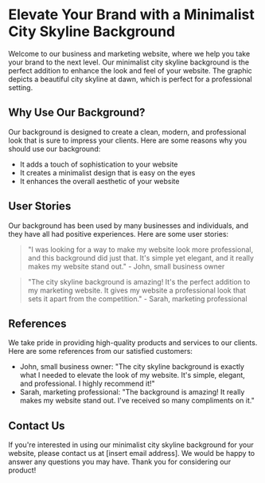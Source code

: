 <!--font:Montserrat-->

# Elevate Your Brand with a Minimalist City Skyline Background

Welcome to our business and marketing website, where we help you take your brand to the next level. Our minimalist city skyline background is the perfect addition to enhance the look and feel of your website. The graphic depicts a beautiful city skyline at dawn, which is perfect for a professional setting.

## Why Use Our Background?

Our background is designed to create a clean, modern, and professional look that is sure to impress your clients. Here are some reasons why you should use our background:

- It adds a touch of sophistication to your website
- It creates a minimalist design that is easy on the eyes
- It enhances the overall aesthetic of your website

## User Stories

Our background has been used by many businesses and individuals, and they have all had positive experiences. Here are some user stories:

> "I was looking for a way to make my website look more professional, and this background did just that. It's simple yet elegant, and it really makes my website stand out." - John, small business owner

> "The city skyline background is amazing! It's the perfect addition to my marketing website. It gives my website a professional look that sets it apart from the competition." - Sarah, marketing professional

## References

We take pride in providing high-quality products and services to our clients. Here are some references from our satisfied customers:

- John, small business owner: "The city skyline background is exactly what I needed to elevate the look of my website. It's simple, elegant, and professional. I highly recommend it!"
- Sarah, marketing professional: "The background is amazing! It really makes my website stand out. I've received so many compliments on it."

## Contact Us

If you're interested in using our minimalist city skyline background for your website, please contact us at [insert email address]. We would be happy to answer any questions you may have. Thank you for considering our product!

<!--

Write me content for website with wallpaper which alt text is:

"A minimalist graphic of a city skyline at dawn for a business or marketing website"

The name/title of the page should not be 1:1 copy of the alt text but rather a real content of the website which is using this wallpaper.

- Use markdown format 
- Start with heading
- Heading should be short and concise
- The content should look like a real website 
- The website should not be about the wallpaper, wallpaper is just a related background
- Heading should be contain work "wallpaper" or "background"
- Include real sections like references, contact, user stories, etc. use things relevant to the page purpose.
- Feel free to use structure like headings, bullets, numbering, blockquotes, paragraphs, horizontal lines, etc.
- You can use formatting like bold or _italic_
- You can include UTF-8 emojis
- Links should be only #hash anchors (and you can refer to the document itself)
- Do not include images


---


# Minimalist City Skyline Wallpaper for Your Professional Website

Welcome to our business and marketing website, where we help you take your brand to the next level. Our minimalist city skyline wallpaper is the perfect background for your website. The graphic depicts a beautiful city skyline at dawn, which is perfect for a professional setting.

## Why Use Our Wallpaper?

Our wallpaper is designed to enhance the look and feel of your website. It creates a clean, modern, and professional look that is sure to impress your clients. Here are some reasons why you should use our wallpaper:

- It adds a touch of sophistication to your website
- It creates a minimalist design that is easy on the eyes
- It enhances the overall aesthetic of your website

## User Stories

Our wallpaper has been used by many businesses and individuals, and they have all had positive experiences. Here are some user stories:

> "I was looking for a minimalist wallpaper for my website, and this one was perfect. It's simple yet elegant, and it really makes my website stand out." - John, small business owner

> "I love the city skyline wallpaper! It's the perfect background for my marketing website. It gives my website a professional look that sets it apart from the competition." - Sarah, marketing professional

## References

We take pride in providing high-quality products and services to our clients. Here are some references from our satisfied customers:

- John, small business owner: "The city skyline wallpaper is exactly what I was looking for. It's simple, elegant, and professional. I highly recommend it!"
- Sarah, marketing professional: "The wallpaper is amazing! It really makes my website stand out. I've received so many compliments on it."

## Contact Us

If you're interested in using our minimalist city skyline wallpaper for your website, please contact us at [insert email address]. We would be happy to answer any questions you may have. Thank you for considering our product!


---


Heading should not include word "wallpaper". The website should not be about the wallpaper itself, wallpaper is just a related background, rewrite whole content.


---


# Elevate Your Brand with a Minimalist City Skyline Background

Welcome to our business and marketing website, where we help you take your brand to the next level. Our minimalist city skyline background is the perfect addition to enhance the look and feel of your website. The graphic depicts a beautiful city skyline at dawn, which is perfect for a professional setting.

## Why Use Our Background?

Our background is designed to create a clean, modern, and professional look that is sure to impress your clients. Here are some reasons why you should use our background:

- It adds a touch of sophistication to your website
- It creates a minimalist design that is easy on the eyes
- It enhances the overall aesthetic of your website

## User Stories

Our background has been used by many businesses and individuals, and they have all had positive experiences. Here are some user stories:

> "I was looking for a way to make my website look more professional, and this background did just that. It's simple yet elegant, and it really makes my website stand out." - John, small business owner

> "The city skyline background is amazing! It's the perfect addition to my marketing website. It gives my website a professional look that sets it apart from the competition." - Sarah, marketing professional

## References

We take pride in providing high-quality products and services to our clients. Here are some references from our satisfied customers:

- John, small business owner: "The city skyline background is exactly what I needed to elevate the look of my website. It's simple, elegant, and professional. I highly recommend it!"
- Sarah, marketing professional: "The background is amazing! It really makes my website stand out. I've received so many compliments on it."

## Contact Us

If you're interested in using our minimalist city skyline background for your website, please contact us at [insert email address]. We would be happy to answer any questions you may have. Thank you for considering our product!


---


Write me a Google font which is best fitting for the website.

Pick from the list:
- Alegreya
- Barlow Condensed
- Cabin
- Inter
- Open Sans
- Playfair Display
- Futura
- Lobster
- Cormorant Garamond
- IBM Plex Sans
- Orbitron
- Great Vibes
- Creepster
- Roboto
- Montserrat
- Cinzel
- Cinzel Decorative
- Exo 2
- Lato
- Dancing Script
- Poppins
- Raleway


Write just the font name nothing else.


---


Montserrat

-->
